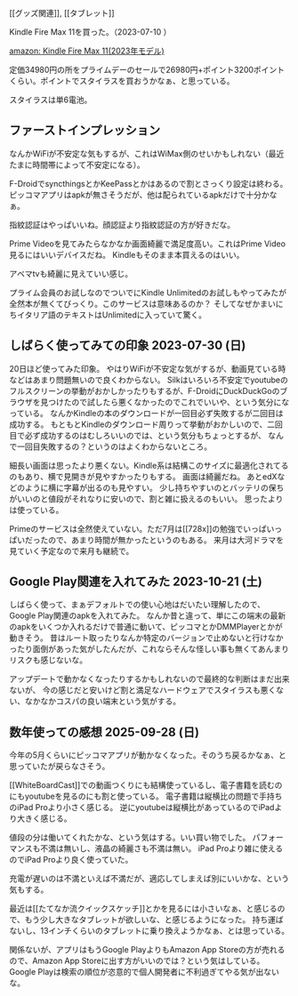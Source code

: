 [[グッズ関連]], [[タブレット]]

Kindle Fire Max 11を買った。（2023-07-10 ）

[amazon: Kindle Fire Max 11(2023年モデル)](https://amzn.to/3XT3Y1s)

定価34980円の所をプライムデーのセールで26980円+ポイント3200ポイントくらい。ポイントでスタイラスを買おうかなぁ、と思っている。

スタイラスは単6電池。

## ファーストインプレッション

なんかWiFiが不安定な気もするが、これはWiMax側のせいかもしれない（最近たまに時間帯によって不安定になる）。

F-DroidでsyncthingsとかKeePassとかはあるので割とさっくり設定は終わる。
ピッコマアプリはapkが無さそうだが、他は配られているapkだけで十分かなぁ。

指紋認証はやっぱいいね。顔認証より指紋認証の方が好きだな。

Prime Videoを見てみたらなかなか画面綺麗で満足度高い。これはPrime Video見るにはいいデバイスだね。
Kindleもそのまま本買えるのはいい。

アベマtvも綺麗に見えていい感じ。

プライム会員のお試しなのでついでにKindle Unlimitedのお試しもやってみたが全然本が無くてびっくり。このサービスは意味あるのか？
そしてなぜかまいにちイタリア語のテキストはUnlimitedに入っていて驚く。

## しばらく使ってみての印象 2023-07-30 (日)

20日ほど使ってみた印象。
やはりWiFiが不安定な気がするが、動画見ている時などはあまり問題無いので良くわからない。
Silkはいろいろ不安定でyoutubeのフルスクリーンの挙動がおかしかったりもするが、F-DroidにDuckDuckGoのブラウザを見つけたので試したら悪くなかったのでこれでいいや、という気分になっている。
なんかKindleの本のダウンロードが一回目必ず失敗するが二回目は成功する。
もともとKindleのダウンロード周りって挙動がおかしいので、二回目で必ず成功するのはむしろいいのでは、という気分もちょっとするが、
なんで一回目失敗するの？というのはよくわからないところ。

細長い画面は思ったより悪くない。Kindle系は結構このサイズに最適化されてるのもあり、横で見開きが見やすかったりもする。
画面は綺麗だね。
あとedXなどのように横に字幕が出るのも見やすい。
少し持ちやすいのとバッテリの保ちがいいのと値段がそれなりに安いので、割と雑に扱えるのもいい。
思ったよりは使っている。

Primeのサービスは全然使えていない。ただ7月は[[728x]]の勉強でいっぱいっぱいだったので、あまり時間が無かったというのもある。
来月は大河ドラマを見ていく予定なので来月も継続で。

## Google Play関連を入れてみた 2023-10-21 (土)

しばらく使って、まぁデフォルトでの使い心地はだいたい理解したので、Google Play関連のapkを入れてみた。
なんか昔と違って、単にこの端末の最新のapkをいくつか入れるだけで普通に動いて、ピッコマとかDMMPlayerとかが動きそう。
昔はルート取ったりなんか特定のバージョンで止めないと行けなかったり面倒があった気がしたんだが、これならそんな怪しい事も無くてあんまりリスクも感じないな。

アップデートで動かなくなったりするかもしれないので最終的な判断はまだ出来ないが、
今の感じだと安いけど割と満足なハードウェアでスタイラスも悪くない、なかなかコスパの良い端末という気がする。

## 数年使っての感想 2025-09-28 (日)

今年の5月くらいにピッコマアプリが動かなくなった。そのうち戻るかなぁ、と思っていたが戻らなさそう。

[[WhiteBoardCast]]での動画つくりにも結構使っているし、電子書籍を読むのにもyoutubeを見るのにも割と使っている。
電子書籍は縦横比の問題で手持ちのiPad Proより小さく感じる。
逆にyoutubeは縦横比があっているのでiPadより大きく感じる。

値段の分は働いてくれたかな、という気はする。いい買い物でした。
パフォーマンスも不満は無いし、液晶の綺麗さも不満は無い。
iPad Proより雑に使えるのでiPad Proより良く使っていた。

充電が遅いのは不満といえば不満だが、適応してしまえば別にいいかな、という気もする。

最近は[[たてなか流クイックスケッチ]]とかを見るには小さいなぁ、と感じるので、もう少し大きなタブレットが欲しいな、と感じるようになった。
持ち運ばないし、13インチくらいのタブレットに乗り換えようかなぁ、とは思っている。

関係ないが、アプリはもうGoogle PlayよりもAmazon App Storeの方が売れるので、Amazon App Storeに出す方がいいのでは？という気はしている。
Google Playは検索の順位が恣意的で個人開発者に不利過ぎてやる気が出ないな。